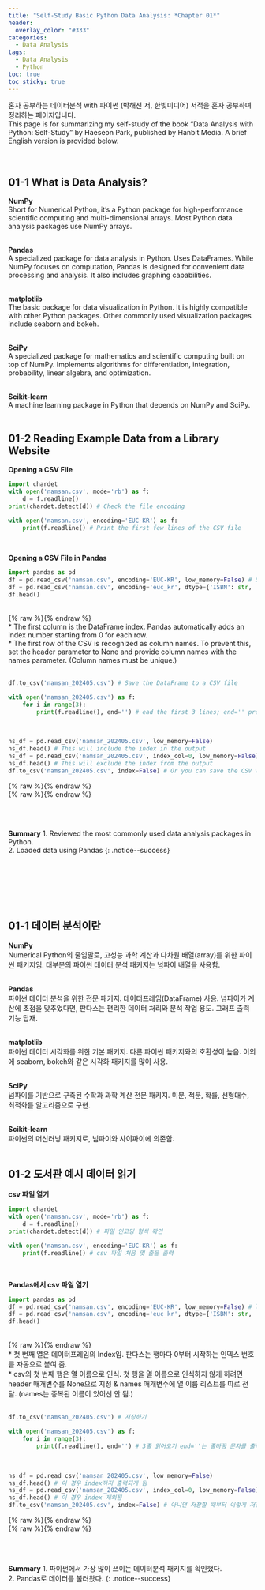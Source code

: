 ```yaml
---
title: "Self-Study Basic Python Data Analysis: *Chapter 01*"
header:
  overlay_color: "#333"
categories:
  - Data Analysis
tags:
  - Data Analysis
  - Python
toc: true
toc_sticky: true
---
```



혼자 공부하는 데이터분석 with 파이썬 (박해선 저, 한빛미디어) 서적을 혼자 공부하며 정리하는 페이지입니다.<br>
This page is for summarizing my self-study of the book “Data Analysis with Python: Self-Study” by Haeseon Park, published by Hanbit Media. A brief English version is provided below.<br><br><br>



## 01-1 What is Data Analysis?<br>
**NumPy**<br>
Short for Numerical Python, it’s a Python package for high-performance scientific computing and multi-dimensional arrays. Most Python data analysis packages use NumPy arrays.<br><br>

**Pandas**<br>
A specialized package for data analysis in Python. Uses DataFrames. While NumPy focuses on computation, Pandas is designed for convenient data processing and analysis. It also includes graphing capabilities.<br><br>

**matplotlib**<br>
The basic package for data visualization in Python. It is highly compatible with other Python packages. Other commonly used visualization packages include seaborn and bokeh.<br><br>

**SciPy**<br>
A specialized package for mathematics and scientific computing built on top of NumPy. Implements algorithms for differentiation, integration, probability, linear algebra, and optimization.<br><br>

**Scikit-learn**<br>
A machine learning package in Python that depends on NumPy and SciPy.<br><br>


## 01-2 Reading Example Data from a Library Website<br>
**Opening a CSV File**<br>
```python
import chardet
with open('namsan.csv', mode='rb') as f:
    d = f.readline()
print(chardet.detect(d)) # Check the file encoding

with open('namsan.csv', encoding='EUC-KR') as f:
    print(f.readline() # Print the first few lines of the CSV file
```
<br>

**Opening a CSV File in Pandas**<br>
```python
import pandas as pd
df = pd.read_csv('namsan.csv', encoding='EUC-KR', low_memory=False) # Setting low_memory to False reads the entire CSV file at once, using a lot of memory.
df = pd.read_csv('namsan.csv', encoding='euc_kr', dtype={'ISBN': str, '세트 ISBN': str, '주제분류번호': str}) # Specify problematic data types as strings
df.head()
```
<br>
{% raw %}<img src="https://youngyoony.github.io/assets/images/da0101_dfhead.png" alt="">{% endraw %}<br>
* The first column is the DataFrame index. Pandas automatically adds an index number starting from 0 for each row.<br>
* The first row of the CSV is recognized as column names. To prevent this, set the header parameter to None and provide column names with the names parameter. (Column names must be unique.)<br><br>

```python
df.to_csv('namsan_202405.csv') # Save the DataFrame to a CSV file

with open('namsan_202405.csv') as f:
    for i in range(3):
        print(f.readline(), end='') # ead the first 3 lines; end='' prevents printing new line characters
```
<br>

```python
ns_df = pd.read_csv('namsan_202405.csv', low_memory=False)
ns_df.head() # This will include the index in the output
ns_df = pd.read_csv('namsan_202405.csv', index_col=0, low_memory=False)
ns_df.head() # This will exclude the index from the output
df.to_csv('namsan_202405.csv', index=False) # Or you can save the CSV without the index
```
{% raw %}<img src="https://youngyoony.github.io/assets/images/da0101_readcsv1.png" alt="">{% endraw %}<br>
{% raw %}<img src="https://youngyoony.github.io/assets/images/da0101_readcsv2.png" alt="">{% endraw %}<br>

<br><br>

**Summary** 1\. Reviewed the most commonly used data analysis packages in Python.<br>
2\. Loaded data using Pandas
{: .notice--success}

<br><br><br><br><br>

## 01-1 데이터 분석이란<br>
**NumPy**<br>
Numerical Python의 줄임말로, 고성능 과학 계산과 다차원 배열(array)를 위한 파이썬 패키지임. 대부분의 파이썬 데이터 분석 패키지는 넘파이 배열을 사용함.<br><br>

**Pandas**<br>
파이썬 데이터 분석을 위한 전문 패키지. 데이터프레임(DataFrame) 사용. 넘파이가 계산에 초점을 맞추었다면, 판다스는 편리한 데이터 처리와 분석 작업 용도. 그래프 출력 기능 탑재.<br><br>

**matplotlib**<br>
파이썬 데이터 시각화를 위한 기본 패키지. 다른 파이썬 패키지와의 호환성이 높음. 이외에 seaborn, bokeh와 같은 시각화 패키지를 많이 사용.<br><br>

**SciPy**<br>
넘파이를 기반으로 구축된 수학과 과학 계산 전문 패키지. 미분, 적분, 확률, 선형대수, 최적화를 알고리즘으로 구현.<br><br>

**Scikit-learn**<br>
파이썬의 머신러닝 패키지로, 넘파이와 사이파이에 의존함.<br><br>


## 01-2 도서관 예시 데이터 읽기<br>
**csv 파일 열기**<br>
```python
import chardet
with open('namsan.csv', mode='rb') as f:
    d = f.readline()
print(chardet.detect(d)) # 파일 인코딩 형식 확인

with open('namsan.csv', encoding='EUC-KR') as f:
    print(f.readline() # csv 파일 처음 몇 줄을 출력
```
<br>

**Pandas에서 csv 파일 열기**<br>
```python
import pandas as pd
df = pd.read_csv('namsan.csv', encoding='EUC-KR', low_memory=False) # low_memory를 False로 지정 시, csv 파일을 한 번에 모두 읽어서 많은 메모리를 사용함.
df = pd.read_csv('namsan.csv', encoding='euc_kr', dtype={'ISBN': str, '세트 ISBN': str, '주제분류번호': str}) # 문제가 생긴 데이터 타입을 문자열로 지정하여 읽는 코드
df.head()
```
<br>
{% raw %}<img src="https://youngyoony.github.io/assets/images/da0101_dfhead.png" alt="">{% endraw %}<br>
* 첫 번째 열은 데이터프레임의 Index임. 판다스는 행마다 0부터 시작하는 인덱스 번호를 자동으로 붙여 줌.<br>
* csv의 첫 번째 행은 열 이름으로 인식. 첫 행을 열 이름으로 인식하지 않게 하려면 header 매개변수를 None으로 지정 & names 매개변수에 열 이름 리스트를 따로 전달. (names는 중복된 이름이 있어선 안 됨.)<br><br>

```python
df.to_csv('namsan_202405.csv') # 저장하기

with open('namsan_202405.csv') as f:
    for i in range(3):
        print(f.readline(), end='') # 3줄 읽어오기 end=''는 줄바꿈 문자를 출력하지 않음
```
<br>

```python
ns_df = pd.read_csv('namsan_202405.csv', low_memory=False)
ns_df.head() # 이 경우 index까지 출력되게 됨
ns_df = pd.read_csv('namsan_202405.csv', index_col=0, low_memory=False)
ns_df.head() # 이 경우 index 제외됨
df.to_csv('namsan_202405.csv', index=False) # 아니면 저장할 때부터 이렇게 저장하는 방법이 있음
```
{% raw %}<img src="https://youngyoony.github.io/assets/images/da0101_readcsv1.png" alt="">{% endraw %}<br>
{% raw %}<img src="https://youngyoony.github.io/assets/images/da0101_readcsv2.png" alt="">{% endraw %}<br>

<br><br>

**Summary** 1\. 파이썬에서 가장 많이 쓰이는 데이터분석 패키지를 확인했다.<br>
2\. Pandas로 데이터를 불러왔다.
{: .notice--success}